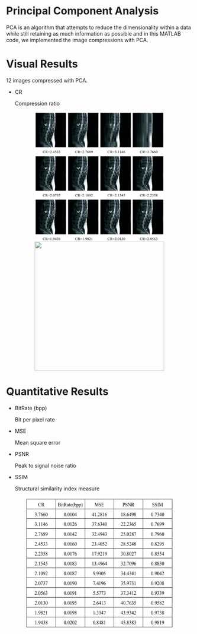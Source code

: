  # Principal Component Analysis
 
 PCA is an algorithm that attempts to reduce the dimensionality within a data while still retaining as much information as possible and in this MATLAB code, we implemented the image compressions with PCA. 
 
 
 # Visual Results
 12 images compressed with PCA.
 
  * CR
 
    Compression ratio
  <p align="center">
   <img align="center" src="results/PCA1.jpg" width="350" height="350" /> <img align="center" src="PCA.gif" width="350" height="348" />
  </p>

# Quantitative Results
 * BitRate (bpp)
 
   Bit per pixel rate
 
 * MSE
 
   Mean square error 
   
 * PSNR
 
   Peak to signal noise ratio
   
 * SSIM
 
   Structural similarity index measure
  <p align="center">
   <img align="center" src="results/PCA2.jpg" width="400" height="356" />
  </p>
